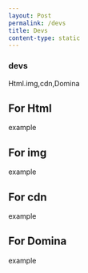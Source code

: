 ```yaml
---
layout: Post
permalink: /devs
title: Devs
content-type: static
---
```


### devs
Html.img,cdn,Domina

## For Html
example

## For img
example

## For cdn
example

## For Domina
example

